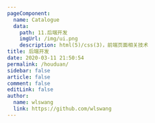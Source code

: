```yaml
---
pageComponent:
  name: Catalogue
  data:
    path: 11.后端开发
    imgUrl: /img/ui.png
    description: html(5)/css(3)，前端页面相关技术
title: 后端开发
date: 2020-03-11 21:50:54
permalink: /houduan/
sidebar: false
article: false
comment: false
editLink: false
author:
  name: wlswang
  link: https://github.com/wlswang
---
```

